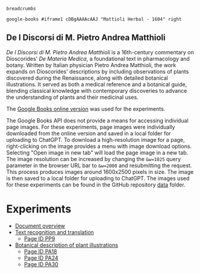 `breadcrumbs`

`google-books #iframe1 cDBgAAAAcAAJ "Mattioli Herbal - 1604" right`

## De I Discorsi di M. Pietro Andrea Matthioli

*De I Discorsi di M. Pietro Andrea Matthioli* is a 16th-century commentary on Dioscorides' *De Materia Medica*, a foundational text in pharmacology and botany. Written by Italian physician Pietro Andrea Matthioli, the work expands on Dioscorides' descriptions by including observations of plants discovered during the Renaissance, along with detailed botanical illustrations. It served as both a medical reference and a botanical guide, blending classical knowledge with contemporary discoveries to advance the understanding of plants and their medicinal uses.

The [Google Books online version](https://www.google.com/books/edition/De_I_Discorsi_Di_M_Pietro_Andrea_Matthio/cDBgAAAAcAAJ?hl=en&gbpv=1) was used for the experiments.

The Google Books API does not provide a means for accessing individual page images.  For these experiments, page images were individually downloaded from the online version and saved in a local folder for uploading to ChatGPT.  To download a high-resolution image for a page, right-clicking on the image provides a menu with image download options.  Selecting "Open image in new tab" will load the page image in a new tab.  The image resolution can be increased by changing the `&w=1025` query parameter in the browser URL bar to `&w=2000` and resubmitting the request.  This process produces images around 1600x2500 pixels in size.  The image is then saved to a local folder for uploading to ChatGPT.  The images used for these experiments can be found in the GitHub repository [data](https://github.com/plant-humanities/herbal-ai-exploration/tree/main/discorsi-matthioli/data) folder.

# Experiments

- [Document overview](document-overview)
- [Text recognition and translation](text-recognition-and-translation)
  - [Page ID PP9](text-recognition-and-translation/pp9)
- [Botanical description of plant illustrations](botanical-description)
  - [Page ID PA18](botanical-description/pa18)
  - [Page ID PA24](botanical-description/pa24)
  - [Page ID PA30](botanical-description/pa30)
